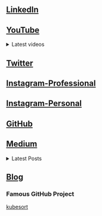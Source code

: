 
## [LinkedIn](https://www.linkedin.com/in/aathith-rajendran/)
## [YouTube](https://www.youtube.com/channel/UCpLjvmEVR8chkRlvL5JLEhQ)
<details>
<summary>Latest videos</summary>
<br>

## [What is a container? | 2 minutes | DEVOPS__GUY](https://www.youtube.com/watch?v=MmmW2s9uWhc)
### [Webpage on Github for free | 2 minutes | DEVOPS__GUY](https://youtu.be/7ignYIAocNQ)

<br>
</details>

## [Twitter](https://twitter.com/devops__guy)
## [Instagram-Professional](instagram.com/devops__guy)
## [Instagram-Personal](instagram.com/aathith_alfa)
## [GitHub](https://github.com/aathith)
## [Medium](https://medium.com/@aathith2)
<details>
<summary>Latest Posts</summary>
<br>

### [Sorting in Kubernetes, simplified!](https://medium.com/@aathith2/sorting-in-kubernetes-simplified-19e39d74bf12?source=friends_link&sk=3852cf5f3458d3630578672839178de9)
### [A simple explanation of the Container](https://medium.com/@aathith2/a-simple-explanation-of-the-container-d3544b485c10?source=friends_link&sk=cfbb1175151dcf464e2206b0d94477c2)

<br>
</details>

## [Blog](aathith.github.io/beta__me)
### Famous GitHub Project
[kubesort](https://github.com/AATHITH/kubesort)
